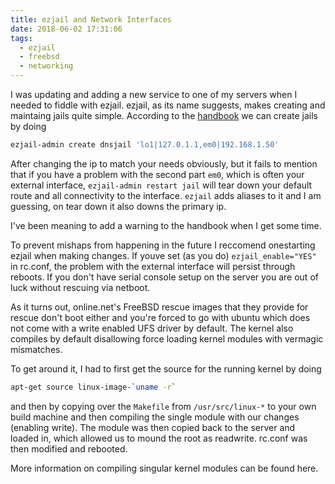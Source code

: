 ```yaml
---
title: ezjail and Network Interfaces
date: 2018-06-02 17:31:06
tags: 
  - ezjail
  - freebsd
  - networking
---
```


I was updating and adding a new service to one of my servers when I needed to
fiddle with ezjail. ezjail, as its name suggests, makes creating and maintaing
jails quite simple. According to the [handbook](https://www.freebsd.org/doc/handbook/jails-ezjail.html) we can create jails by doing

```sh
ezjail-admin create dnsjail 'lo1|127.0.1.1,em0|192.168.1.50'
```

After changing the ip to match your needs obviously, but it fails to mention
that if you have a problem with the second part `em0`, which is often your
external interface, `ezjail-admin restart jail` will tear down your default
route and all connectivity to the interface. `ezjail` adds aliases to it and I
am guessing, on tear down it also downs the primary ip.

I've been meaning to add a warning to the handbook when I get some time.

To prevent mishaps from happening in the future I reccomend onestarting ezjail
when making changes. If youve set (as you do) `ezjail_enable="YES"` in rc.conf,
the problem with the external interface will persist through reboots. If you
don't have serial console setup on the server you are out of luck without
rescuing via netboot.

As it turns out, online.net's FreeBSD rescue images that they provide for rescue
don't boot either and you're forced to go with ubuntu which does not come with a
write enabled UFS driver by default. The kernel also compiles by default
disallowing force loading kernel modules with vermagic mismatches.

To get around it, I had to first get the source for the running kernel by doing

```sh
apt-get source linux-image-`uname -r`
```
and then by copying over the `Makefile` from `/usr/src/linux-*` to your own
build machine and then compiling the single module with our changes (enabling
write). The module was then copied back to the server and loaded in, which
allowed us to mound the root as readwrite. rc.conf was then modified and
rebooted.

More information on compiling singular kernel modules can be found here.
